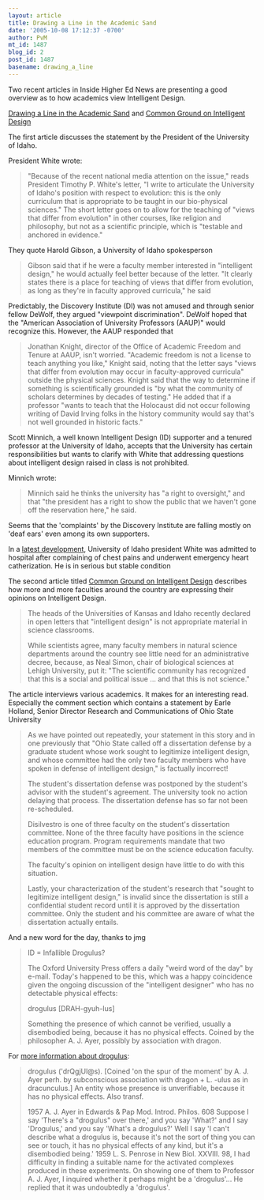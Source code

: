 ```yaml
---
layout: article
title: Drawing a Line in the Academic Sand
date: '2005-10-08 17:12:37 -0700'
author: PvM
mt_id: 1487
blog_id: 2
post_id: 1487
basename: drawing_a_line
---
```

Two recent articles in Inside Higher Ed News are presenting a good overview as to how academics view Intelligent Design.

[Drawing a Line in the Academic Sand](http://www.insidehighered.com/news/2005/10/06/idaho) and [Common Ground on Intelligent Design](http://www.insidehighered.com/news/2005/10/07/id)

The first article discusses the statement by the President of the University of Idaho.

President White wrote:

> "Because of the recent national media attention on the issue," reads President Timothy P. White's letter, "I write to articulate the University of Idaho's position with respect to evolution: this is the only curriculum that is appropriate to be taught in our bio-physical sciences." The short letter goes on to allow for the teaching of "views that differ from evolution" in other courses, like religion and philosophy, but not as a scientific principle, which is "testable and anchored in evidence."

They quote Harold Gibson, a University of Idaho spokesperson

> Gibson said that if he were a faculty member interested in "intelligent design," he would actually feel better because of the letter. "It clearly states there is a place for teaching of views that differ from evolution, as long as they're in faculty approved curricula," he said

Predictably, the Discovery Institute (DI) was not amused and through senior fellow DeWolf, they argued "viewpoint discrimination". DeWolf hoped that the "American Association of University Professors (AAUP)" would recognize this. However, the AAUP responded that

> Jonathan Knight, director of the Office of Academic Freedom and Tenure at AAUP, isn't worried. "Academic freedom is not a license to teach anything you like," Knight said, noting that the letter says "views that differ from evolution may occur in faculty-approved curricula" outside the physical sciences. Knight said that the way to determine if something is scientifically grounded is "by what the community of scholars determines by decades of testing." He added that if a professor "wants to teach that the Holocaust did not occur following writing of David Irving folks in the history community would say that's not well grounded in historic facts."

Scott Minnich, a well known Intelligent Design (ID) supporter and a tenured professor at the University of Idaho, accepts that the University has certain responsibilities but wants to clarify with White that addressing questions about intelligent design raised in class is not prohibited.

Minnich wrote:

> Minnich said he thinks the university has "a right to oversight," and that "the president has a right to show the public that we haven't gone off the reservation here," he said.

Seems that the 'complaints' by the Discovery Institute are falling mostly on 'deaf ears' even among its own supporters.

In a [latest development](http://www.today.uidaho.edu/details.aspx?id=3265&amp;sctn=news), University of Idaho president White was admitted to hospital after complaining of chest pains and underwent emergency heart catherization. He is in serious but stable condition

The second article titled [Common Ground on Intelligent Design](http://www.insidehighered.com/news/2005/10/07/id) describes how more and more faculties around the country are expressing their opinions on Intelligent Design.

> The heads of the Universities of Kansas and Idaho recently declared in open letters that "intelligent design" is not appropriate material in science classrooms.
> 
> While scientists agree, many faculty members in natural science departments around the country see little need for an administrative decree, because, as Neal Simon, chair of biological sciences at Lehigh University, put it: "The scientific community has recognized that this is a social and political issue ... and that this is not science."

The article interviews various academics. It makes for an interesting read. Especially the comment section which contains a statement by Earle Holland, Senior Director Research and Communications of Ohio State University

> As we have pointed out repeatedly, your statement in this story and in one previously that "Ohio State called off a dissertation defense by a graduate student whose work sought to legitimize intelligent design, and whose committee had the only two faculty members who have spoken in defense of intelligent design," is factually incorrect!
> 
> The student's dissertation defense was postponed by the student's advisor with the student's agreement. The university took no action delaying that process. The dissertation defense has so far not been re-scheduled.
> 
> Disilvestro is one of three faculty on the student's dissertation committee. None of the three faculty have positions in the science education program. Program requirements mandate that two members of the committee must be on the science education faculty.
> 
> The faculty's opinion on intelligent design have little to do with this situation.
> 
> Lastly, your characterization of the student's research that "sought to legitimize intelligent design," is invalid since the dissertation is still a confidential student record until it is approved by the dissertation committee. Only the student and his committee are aware of what the dissertation actually entails.

And a new word for the day, thanks to jmg

> ID = Infallible Drogulus?
> 
> The Oxford University Press offers a daily "weird word of the day" by e-mail. Today's happened to be this, which was a happy coincidence given the ongoing discussion of the "intelligent designer" who has no detectable physical effects:
> 
> drogulus \[DRAH-gyuh-lus\]
> 
> Something the presence of which cannot be verified, usually a disembodied being, because it has no physical effects. Coined by the philosopher A. J. Ayer, possibly by association with dragon.

For [more information about drogulus](http://www.languagehat.com/archives/001234.php):

> drogulus ('drQgjUl@s). \[Coined 'on the spur of the moment' by A. J. Ayer perh. by subconscious association with dragon + L. -ulus as in dracunculus.\] An entity whose presence is unverifiable, because it has no physical effects. Also transf.
> 
> 1957 A. J. Ayer in Edwards & Pap Mod. Introd. Philos. 608 Suppose I say 'There's a "drogulus" over there,' and you say 'What?' and I say 'Drogulus,' and you say 'What's a drogulus?' Well I say 'I can't describe what a drogulus is, because it's not the sort of thing you can see or touch, it has no physical effects of any kind, but it's a disembodied being.' 1959 L. S. Penrose in New Biol. XXVIII. 98, I had difficulty in finding a suitable name for the activated complexes produced in these experiments. On showing one of them to Professor A. J. Ayer, I inquired whether it perhaps might be a 'drogulus'... He replied that it was undoubtedly a 'drogulus'.
